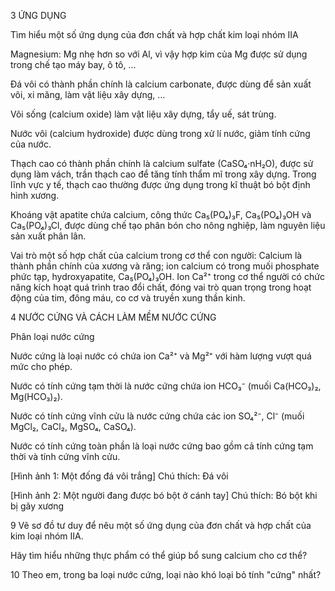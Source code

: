 3 ỨNG DỤNG

Tìm hiểu một số ứng dụng của đơn chất và hợp chất kim loại nhóm IIA

Magnesium: Mg nhẹ hơn so với Al, vì vậy hợp kim của Mg được sử dụng trong chế tạo máy bay, ô tô, ...

Đá vôi có thành phần chính là calcium carbonate, được dùng để sản xuất vôi, xi măng, làm vật liệu xây dựng, ...

Vôi sống (calcium oxide) làm vật liệu xây dựng, tẩy uế, sát trùng.

Nước vôi (calcium hydroxide) được dùng trong xử lí nước, giảm tính cứng của nước.

Thạch cao có thành phần chính là calcium sulfate (CaSO₄·nH₂O), được sử dụng làm vách, trần thạch cao để tăng tính thẩm mĩ trong xây dựng. Trong lĩnh vực y tế, thạch cao thường được ứng dụng trong kĩ thuật bó bột định hình xương.

Khoáng vật apatite chứa calcium, công thức Ca₅(PO₄)₃F, Ca₅(PO₄)₃OH và Ca₅(PO₄)₃Cl, được dùng chế tạo phân bón cho nông nghiệp, làm nguyên liệu sản xuất phân lân.

Vai trò một số hợp chất của calcium trong cơ thể con người: Calcium là thành phần chính của xương và răng; ion calcium có trong muối phosphate phức tạp, hydroxyapatite, Ca₅(PO₄)₃OH. Ion Ca²⁺ trong cơ thể người có chức năng kích hoạt quá trình trao đổi chất, đóng vai trò quan trọng trong hoạt động của tim, đông máu, co cơ và truyền xung thần kinh.

4 NƯỚC CỨNG VÀ CÁCH LÀM MỀM NƯỚC CỨNG

Phân loại nước cứng

Nước cứng là loại nước có chứa ion Ca²⁺ và Mg²⁺ với hàm lượng vượt quá mức cho phép.

Nước có tính cứng tạm thời là nước cứng chứa ion HCO₃⁻ (muối Ca(HCO₃)₂, Mg(HCO₃)₂).

Nước có tính cứng vĩnh cửu là nước cứng chứa các ion SO₄²⁻, Cl⁻ (muối MgCl₂, CaCl₂, MgSO₄, CaSO₄).

Nước có tính cứng toàn phần là loại nước cứng bao gồm cả tính cứng tạm thời và tính cứng vĩnh cửu.

[Hình ảnh 1: Một đống đá vôi trắng]
Chú thích: Đá vôi

[Hình ảnh 2: Một người đang được bó bột ở cánh tay]
Chú thích: Bó bột khi bị gãy xương

9 Vẽ sơ đồ tư duy để nêu một số ứng dụng của đơn chất và hợp chất của kim loại nhóm IIA.

Hãy tìm hiểu những thực phẩm có thể giúp bổ sung calcium cho cơ thể?

10 Theo em, trong ba loại nước cứng, loại nào khó loại bỏ tính "cứng" nhất?